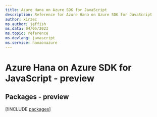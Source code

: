 ```yaml
---
title: Azure Hana on Azure SDK for JavaScript
description: Reference for Azure Hana on Azure SDK for JavaScript
author: xirzec
ms.author: jeffish
ms.data: 04/05/2023
ms.topic: reference
ms.devlang: javascript
ms.service: hanaonazure
---
```

# Azure Hana on Azure SDK for JavaScript - preview
## Packages - preview
[!INCLUDE [packages](hana-on-azure-index.md)]